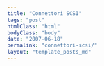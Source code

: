 ```yaml
---
title: "Connettori SCSI"
tags: "post"
htmlClass: "html"
bodyClass: "body"
date: "2007-06-18"
permalink: "connettori-scsi/"
layout: "template_posts_md"
---
```

<p><a onblur="try {parent.deselectBloggerImageGracefully();} catch(e) {}" href="http://bp3.blogger.com/_tPaw4zBlAc8/RnakLSgG0DI/AAAAAAAAABo/33pstDZc90A/s1600-h/SCSI_Connectors.gif"><img style="margin: 0px auto 10px; display: block; text-align: center; cursor: pointer;" src="http://bp3.blogger.com/_tPaw4zBlAc8/RnakLSgG0DI/AAAAAAAAABo/33pstDZc90A/s320/SCSI_Connectors.gif" alt="" id="BLOGGER_PHOTO_ID_5077426143758831666" border="0" /></a></p>
